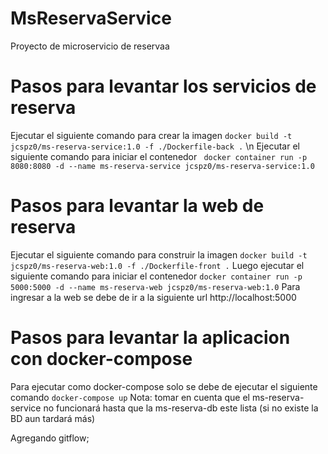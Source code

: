 # MsReservaService

Proyecto de microservicio de reservaa

# Pasos para levantar los servicios de reserva

Ejecutar el siguiente comando para crear la imagen
`docker build -t jcspz0/ms-reserva-service:1.0 -f ./Dockerfile-back .`
\n
Ejecutar el siguiente comando para iniciar el contenedor
` docker container run -p 8080:8080 -d --name ms-reserva-service jcspz0/ms-reserva-service:1.0`

# Pasos para levantar la web de reserva

Ejecutar el siguiente comando para construir la imagen
`docker build -t jcspz0/ms-reserva-web:1.0 -f ./Dockerfile-front .`
Luego ejecutar el siguiente comando para iniciar el contenedor
`docker container run -p 5000:5000 -d --name ms-reserva-web jcspz0/ms-reserva-web:1.0`
Para ingresar a la web se debe de ir a la siguiente url
http://localhost:5000

# Pasos para levantar la aplicacion con docker-compose

Para ejecutar como docker-compose solo se debe de ejecutar el siguiente comando
`docker-compose up`
Nota: tomar en cuenta que el ms-reserva-service no funcionará hasta que la ms-reserva-db este lista (si no existe la BD aun tardará más)

Agregando gitflow;

